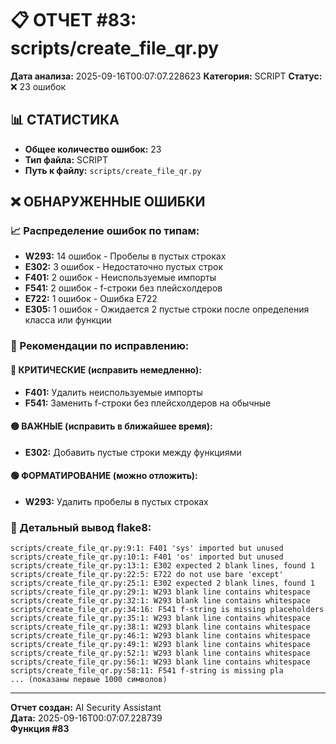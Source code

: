 # 📋 ОТЧЕТ #83: scripts/create_file_qr.py

**Дата анализа:** 2025-09-16T00:07:07.228623
**Категория:** SCRIPT
**Статус:** ❌ 23 ошибок

## 📊 СТАТИСТИКА

- **Общее количество ошибок:** 23
- **Тип файла:** SCRIPT
- **Путь к файлу:** `scripts/create_file_qr.py`

## ❌ ОБНАРУЖЕННЫЕ ОШИБКИ

### 📈 Распределение ошибок по типам:

- **W293:** 14 ошибок - Пробелы в пустых строках
- **E302:** 3 ошибок - Недостаточно пустых строк
- **F401:** 2 ошибок - Неиспользуемые импорты
- **F541:** 2 ошибок - f-строки без плейсхолдеров
- **E722:** 1 ошибок - Ошибка E722
- **E305:** 1 ошибок - Ожидается 2 пустые строки после определения класса или функции

### 🎯 Рекомендации по исправлению:

#### 🔴 КРИТИЧЕСКИЕ (исправить немедленно):
- **F401:** Удалить неиспользуемые импорты
- **F541:** Заменить f-строки без плейсхолдеров на обычные

#### 🟡 ВАЖНЫЕ (исправить в ближайшее время):
- **E302:** Добавить пустые строки между функциями

#### 🟢 ФОРМАТИРОВАНИЕ (можно отложить):
- **W293:** Удалить пробелы в пустых строках

### 📝 Детальный вывод flake8:

```
scripts/create_file_qr.py:9:1: F401 'sys' imported but unused
scripts/create_file_qr.py:10:1: F401 'os' imported but unused
scripts/create_file_qr.py:13:1: E302 expected 2 blank lines, found 1
scripts/create_file_qr.py:22:5: E722 do not use bare 'except'
scripts/create_file_qr.py:25:1: E302 expected 2 blank lines, found 1
scripts/create_file_qr.py:29:1: W293 blank line contains whitespace
scripts/create_file_qr.py:32:1: W293 blank line contains whitespace
scripts/create_file_qr.py:34:16: F541 f-string is missing placeholders
scripts/create_file_qr.py:35:1: W293 blank line contains whitespace
scripts/create_file_qr.py:38:1: W293 blank line contains whitespace
scripts/create_file_qr.py:46:1: W293 blank line contains whitespace
scripts/create_file_qr.py:49:1: W293 blank line contains whitespace
scripts/create_file_qr.py:52:1: W293 blank line contains whitespace
scripts/create_file_qr.py:56:1: W293 blank line contains whitespace
scripts/create_file_qr.py:58:11: F541 f-string is missing pla
... (показаны первые 1000 символов)
```

---
**Отчет создан:** AI Security Assistant  
**Дата:** 2025-09-16T00:07:07.228739  
**Функция #83**
